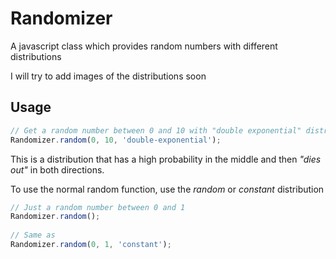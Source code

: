 Randomizer
==========

A javascript class which provides random numbers with different distributions

I will try to add images of the distributions soon

## Usage
```js
// Get a random number between 0 and 10 with "double exponential" distribution
Randomizer.random(0, 10, 'double-exponential');
```

This is a distribution that has a high probability in the middle and then *"dies out"* in both directions.
  
To use the normal random function, use the *random* or *constant* distribution

```js
// Just a random number between 0 and 1
Randomizer.random();
  
// Same as
Randomizer.random(0, 1, 'constant');
```
